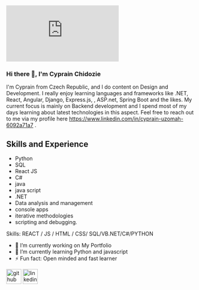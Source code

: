 ![Design and Development](https://www.freepik.com/free-vector/desktop-smartphone-app-development_10276838.htm#query=backend&position=4&from_view=search&track=sph&uuid=e609b906-4aec-4a47-a1db-e520e8eee79d)

### Hi there 👋, I'm Cyprain Chidozie
I'm Cyprain from Czech Republic, and I do content on Design and Development. I really enjoy learning languages and frameworks like .NET, React, Angular,  Django, Express.js, , ASP.net, Spring Boot and the likes. My current focus is mainly on Backend development and I spend most of my days learning about latest technologies in this aspect. Feel free to reach out to me via my profile here https://www.linkedin.com/in/cyprain-uzomah-6092a71a7 . 

## Skills and Experience
* Python
* SQL
* React JS
* C#
* java
* java script
* .NET
* Data analysis and management
* console apps
* iterative methodologies
* scripting and debugging. 

Skills:  REACT / JS / HTML / CSS/ SQL/VB.NET/C#/PYTHON

- 🔭 I’m currently working on My Portfolio 
- 🌱 I’m currently learning Python  and javascript 
- ⚡ Fun fact: Open minded and fast learner 


[<img src='https://cdn.jsdelivr.net/npm/simple-icons@3.0.1/icons/github.svg' alt='github' height='40'>](https://github.com/cypso05)  [<img src='https://cdn.jsdelivr.net/npm/simple-icons@3.0.1/icons/linkedin.svg' alt='linkedin' height='40'>](https://www.linkedin.com/in/https://www.linkedin.com/in/cyprain-uzomah-6092a71a7/)  

